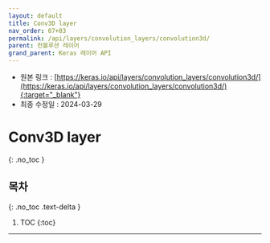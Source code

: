 ```yaml
---
layout: default
title: Conv3D layer
nav_order: 07+03
permalink: /api/layers/convolution_layers/convolution3d/
parent: 컨볼루션 레이어
grand_parent: Keras 레이어 API
---
```


* 원본 링크 : [https://keras.io/api/layers/convolution_layers/convolution3d/](https://keras.io/api/layers/convolution_layers/convolution3d/){:target="_blank"}
* 최종 수정일 : 2024-03-29

# Conv3D layer
{: .no_toc }

## 목차
{: .no_toc .text-delta }

1. TOC
{:toc}

---

